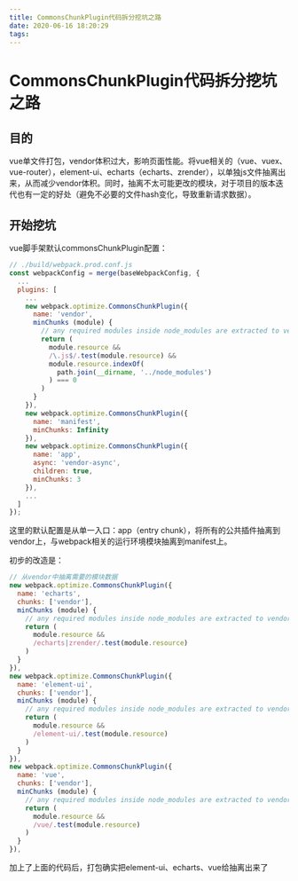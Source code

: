 ```yaml
---
title: CommonsChunkPlugin代码拆分挖坑之路
date: 2020-06-16 18:20:29
tags:
---
```


# CommonsChunkPlugin代码拆分挖坑之路

## 目的

vue单文件打包，vendor体积过大，影响页面性能。将vue相关的（vue、vuex、vue-router），element-ui、echarts（echarts、zrender），以单独js文件抽离出来，从而减少vendor体积。同时，抽离不太可能更改的模块，对于项目的版本迭代也有一定的好处（避免不必要的文件hash变化，导致重新请求数据）。

## 开始挖坑

vue脚手架默认commonsChunkPlugin配置：

``````js
// ./build/webpack.prod.conf.js
const webpackConfig = merge(baseWebpackConfig, {
  ...
  plugins: [
    ...
    new webpack.optimize.CommonsChunkPlugin({
      name: 'vendor',
      minChunks (module) {
        // any required modules inside node_modules are extracted to vendor
        return (
          module.resource &&
          /\.js$/.test(module.resource) &&
          module.resource.indexOf(
            path.join(__dirname, '../node_modules')
          ) === 0
        )
      }
    }),
    new webpack.optimize.CommonsChunkPlugin({
      name: 'manifest',
      minChunks: Infinity
    }),
    new webpack.optimize.CommonsChunkPlugin({
      name: 'app',
      async: 'vendor-async',
      children: true,
      minChunks: 3
    }),
    ...
  ]
});
``````

这里的默认配置是从单一入口：app（entry chunk），将所有的公共插件抽离到vendor上，与webpack相关的运行环境模块抽离到manifest上。

初步的改造是：

``````js
// 从vendor中抽离需要的模块数据
new webpack.optimize.CommonsChunkPlugin({
  name: 'echarts',
  chunks: ['vendor'],
  minChunks (module) {
    // any required modules inside node_modules are extracted to vendor
    return (
      module.resource &&
      /echarts|zrender/.test(module.resource)
    )
  }
}),
new webpack.optimize.CommonsChunkPlugin({
  name: 'element-ui',
  chunks: ['vendor'],
  minChunks (module) {
    // any required modules inside node_modules are extracted to vendor
    return (
      module.resource &&
      /element-ui/.test(module.resource)
    )
  }
}),
new webpack.optimize.CommonsChunkPlugin({
  name: 'vue',
  chunks: ['vendor'],
  minChunks (module) {
    // any required modules inside node_modules are extracted to vendor
    return (
      module.resource &&
      /vue/.test(module.resource)
    )
  }
}),
``````
加上了上面的代码后，打包确实把element-ui、echarts、vue给抽离出来了